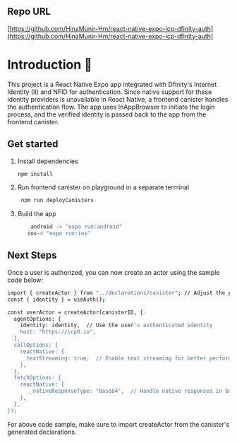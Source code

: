 ## Repo URL
[https://github.com/HinaMunir-Hm/react-native-expo-icp-dfinity-auth](https://github.com/HinaMunir-Hm/react-native-expo-icp-dfinity-auth)

# Introduction 👋
This project is a React Native Expo app integrated with Dfinity's Internet Identity (II) and NFID for authentication. Since native support for these identity providers is unavailable in React Native, a frontend canister handles the authentication flow. The app uses InAppBrowser to initiate the login process, and the verified identity is passed back to the app from the frontend canister.

## Get started

1. Install dependencies

   ```bash
   npm install
   ```

2. Run frontend canister on playground in a separate terminal

   ```bash
    npm run deployCanisters
   ```
3. Build the app 
   ```bash
       android -> "expo run:android"
      ios-> "expo run:ios"
   ```
## Next Steps

Once a user is authorized, you can now create an actor using the sample code below:
   ```bash
   import { createActor } from "../declarations/canister"; // Adjust the path as needed
   const { identity } = useAuth();
   
   const userActor = createActor(canisterID, {
     agentOptions: {
       identity: identity,  // Use the user's authenticated identity
       host: "https://icp0.io",
     },
     callOptions: {
       reactNative: {
         textStreaming: true,  // Enable text streaming for better performance
       },
     },
     fetchOptions: {
       reactNative: {
         __nativeResponseType: "base64",  // Handle native responses in base64 encoding
       },
     },
   });

   ```
 For above code sample, make sure to import createActor from the canister's generated declarations.
